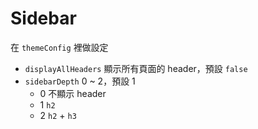 # Sidebar

在 `themeConfig` 裡做設定

- `displayAllHeaders` 顯示所有頁面的 header，預設 `false`
- `sidebarDepth` 0 ~ 2，預設 1
  - 0 不顯示 header
  - 1 `h2`
  - 2 `h2` + `h3`
